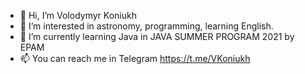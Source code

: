 - 👋 Hi, I’m Volodymyr Koniukh
- 👀 I’m interested in astronomy, programming, learning English.
- 🌱 I’m currently learning Java in JAVA SUMMER PROGRAM 2021 by EPAM
- 📫 You can reach me in Telegram https://t.me/VKoniukh 

